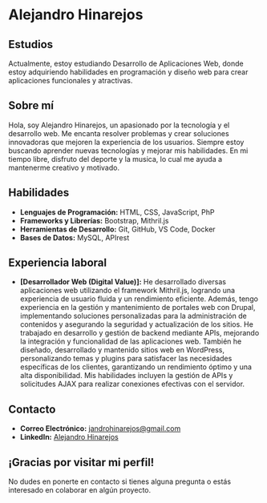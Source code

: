 # Alejandro Hinarejos

## Estudios
Actualmente, estoy estudiando Desarrollo de Aplicaciones Web, donde estoy adquiriendo habilidades en programación y diseño web para crear aplicaciones funcionales y atractivas.

## Sobre mí
Hola, soy Alejandro Hinarejos, un apasionado por la tecnología y el desarrollo web. Me encanta resolver problemas y crear soluciones innovadoras que mejoren la experiencia de los usuarios. Siempre estoy buscando aprender nuevas tecnologías y mejorar mis habilidades. En mi tiempo libre, disfruto del deporte y la musica, lo cual me ayuda a mantenerme creativo y motivado.

## Habilidades
- **Lenguajes de Programación:** HTML, CSS, JavaScript, PhP
- **Frameworks y Librerías:** Bootstrap, Mithril.js
- **Herramientas de Desarrollo:** Git, GitHub, VS Code, Docker
- **Bases de Datos:** MySQL, APIrest

## Experiencia laboral
- **[Desarrollador Web (Digital Value)]:** He desarrollado diversas aplicaciones web utilizando el framework Mithril.js, logrando una experiencia de usuario fluida y un rendimiento eficiente. Además, tengo experiencia en la gestión y mantenimiento de portales web con Drupal, implementando soluciones personalizadas para la administración de contenidos y asegurando la seguridad y actualización de los sitios. He trabajado en desarrollo y gestión de backend mediante APIs, mejorando la integración y funcionalidad de las aplicaciones web. También he diseñado, desarrollado y mantenido sitios web en WordPress, personalizando temas y plugins para satisfacer las necesidades específicas de los clientes, garantizando un rendimiento óptimo y una alta disponibilidad. Mis habilidades incluyen la gestión de APIs y solicitudes AJAX para realizar conexiones efectivas con el servidor.

## Contacto
- **Correo Electrónico:** [jandrohinarejos@gmail.com](mailto:jandrohinarejos@gmail.com)
- **LinkedIn:** [Alejandro Hinarejos](https://www.linkedin.com/in/alejandro-hinarejos-gonzalez-0b7982276/)

## ¡Gracias por visitar mi perfil!
No dudes en ponerte en contacto si tienes alguna pregunta o estás interesado en colaborar en algún proyecto.

